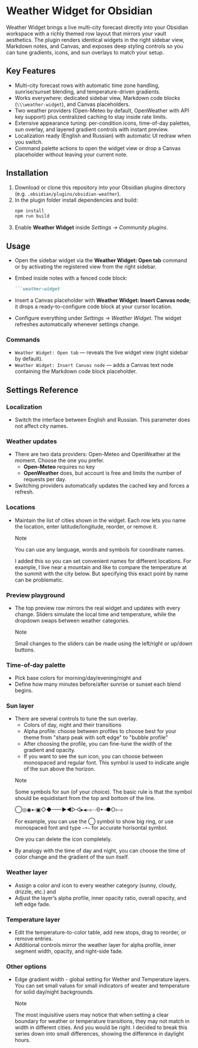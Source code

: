 # Weather Widget for Obsidian

Weather Widget brings a live multi-city forecast directly into your Obsidian workspace with a richly themed row layout that mirrors your vault aesthetics. The plugin renders identical widgets in the right sidebar view, Markdown notes, and Canvas, and exposes deep styling controls so you can tune gradients, icons, and sun overlays to match your setup.

## Key Features
- Multi-city forecast rows with automatic time zone handling, sunrise/sunset blending, and temperature-driven gradients.
- Works everywhere: dedicated sidebar view, Markdown code blocks (`\\\weather-widget`), and Canvas placeholders.
- Two weather providers (Open-Meteo by default, OpenWeather with API key support) plus centralized caching to stay inside rate limits.
- Extensive appearance tuning: per-condition icons, time-of-day palettes, sun overlay, and layered gradient controls with instant preview.
- Localization ready (English and Russian) with automatic UI redraw when you switch.
- Command palette actions to open the widget view or drop a Canvas placeholder without leaving your current note.

## Installation
1. Download or clone this repository into your Obsidian plugins directory (e.g. `.obsidian/plugins/obsidian-weather`).
2. In the plugin folder install dependencies and build:
   ```powershell
   npm install
   npm run build
   ```
3. Enable **Weather Widget** inside *Settings -> Community plugins*.

## Usage
- Open the sidebar widget via the **Weather Widget: Open tab** command or by activating the registered view from the right sidebar.
- Embed inside notes with a fenced code block:
  ```markdown
  ```weather-widget
  ```

- Insert a Canvas placeholder with **Weather Widget: Insert Canvas node**; it drops a ready-to-configure code block at your cursor location.
- Configure everything under *Settings -> Weather Widget*. The widget refreshes automatically whenever settings change.

### Commands
- `Weather Widget: Open tab` — reveals the live widget view (right sidebar by default).
- `Weather Widget: Insert Canvas node` — adds a Canvas text node containing the Markdown code block placeholder.

## Settings Reference

### Localization
- Switch the interface between English and Russian. This parameter does not affect city names.

### Weather updates
- There are two data providers: Open-Meteo and OpenWeather at the moment. Choose the one you prefer.
  - **Open-Meteo** requires no key
  - **OpenWeather** does, but account is free and limits the number of requests per day.
- Switching providers automatically updates the cached key and forces a refresh.

### Locations
- Maintain the list of cities shown in the widget. Each row lets you name the location, enter latitude/longitude, reorder, or remove it.
    > [!note] 
    > You can use any language, words and symbols for coordinate names.
    > 
    > I added this so you can set convenient names for different locations. For example, I live near a mountain and like to compare the temperature at the summit with the city below. But specifying this exact point by name can be problematic.

### Preview playground
- The top preview row mirrors the real widget and updates with every change. Sliders simulate the local time and temperature, while the dropdown swaps between weather categories.
    > [!note]
    > Small changes to the sliders can be made using the left/right or up/down buttons.

### Time-of-day palette
- Pick base colors for morning/day/evening/night and 
- Define how many minutes before/after sunrise or sunset each blend begins.

### Sun layer
- There are several controls to tune the sun overlay.
    - Colors of day, night and their transitions
    - Alpha profile: choose between profiles to choose best for your theme from "sharp peak with soft edge" to "bubble profile"
    - After choosing the profile, you can fine-tune the width of the gradient and opacity. 
    - If you want to see the sun icon, you can choose between monospaced and regular font. This symbol is used to indicate angle of the sun above the horizon.
    > [!note]
    > Some symbols for sun (of your choice). The basic rule is that the symbol should be equidistant from the top and bottom of the line.
    >
    >    ◯◎◉▪▫▣◇◆-–—►◄▻◅▸◂▹◃⋯Θ•·৹●○⊢⊣
    >
    > For example, you can use the ◯ symbol to show big ring, or use monospaced font and type `—•—` for accurate horisontal symbol.
    >
    > Ore you can delete the icon completely.
- By analogy with the time of day and night, you can choose the time of color change and the gradient of the sun itself.

### Weather layer
- Assign a color and icon to every weather category (sunny, cloudy, drizzle, etc.) and 
- Adjust the layer’s alpha profile, inner opacity ratio, overall opacity, and left edge fade.

### Temperature layer
- Edit the temperature-to-color table, add new stops, drag to reorder, or remove entries. 
- Additional controls mirror the weather layer for alpha profile, inner segment width, opacity, and right-side fade.

### Other options
- Edge gradient width - global setting for Wether and Temperature layers. You can set small values for small indicators of weater and temperature for solid day/night backgrounds. 
    > [!note]
    > The most inquisitive users may notice that when setting a clear boundary for weather or temperature transitions, they may not match in width in different cities. And you would be right. I decided to break this series down into small differences, showing the difference in daylight hours.



